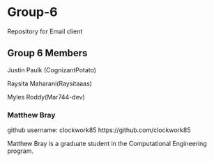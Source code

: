 # Group-6
Repository for Email client

<h2>Group 6 Members</h2>
Justin Paulk (CognizantPotato)

Raysita Maharani(Raysitaaas)

Myles Roddy(Mar744-dev)

<h3>Matthew Bray</h3>
github username: clockwork85 https://github.com/clockwork85

Matthew Bray is a graduate student in the Computational Engineering program.  
